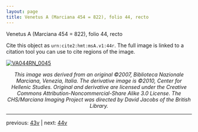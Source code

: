 ```yaml
---
layout: page
title: Venetus A (Marciana 454 = 822), folio 44, recto
---
```


Venetus A (Marciana 454 = 822), folio 44, recto

Cite this object as `urn:cite2:hmt:msA.v1:44r`.  The full image is linked to a citation tool you can use to cite regions of the image.

[![VA044RN_0045](http://www.homermultitext.org/iipsrv?IIIF=/project/homer/pyramidal/deepzoom/hmt/vaimg/2017a/VA044RN_0045.tif/full/800,/0/default.jpg)](http://www.homermultitext.org/ict2/?urn=urn:cite2:hmt:vaimg.2017a:VA044RN_0045) 

<p style="text-align: center; font-style: italic;">This image was derived from an original ©2007, Biblioteca Nazionale Marciana, Venezia, Italia. The derivative image is ©2010, Center for Hellenic Studies. Original and derivative are licensed under the Creative Commons Attribution-Noncommercial-Share Alike 3.0 License. The CHS/Marciana Imaging Project was directed by David Jacobs of the British Library.</p>

---

previous: [43v](../43v/) | next: [44v](../44v/)